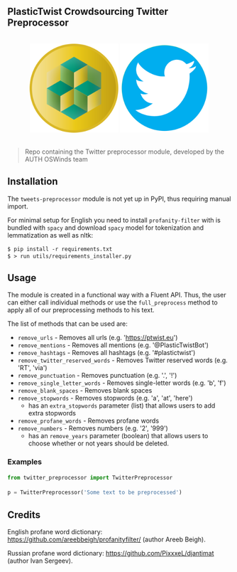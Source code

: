 ## PlasticTwist Crowdsourcing Twitter Preprocessor

<p align="center">
  <br>
    <img width="200" src="./ptwist_logo.png">
    <img width="200" src="./twitter_logo.png">
  <br>
  <br>
</p>

> Repo containing the Twitter preprocessor module, developed by the AUTH OSWinds team

## Installation
The `tweets-preprocessor` module is not yet up in PyPI, thus requiring manual import.

For minimal setup for English you need to install `profanity-filter` with is bundled with `spacy` and download `spacy`
model for tokenization and lemmatization as well as nltk:
```
$ pip install -r requirements.txt
$ > run utils/requirements_installer.py
```

## Usage

The module is created in a functional way with a Fluent API. Thus, the user
can either call individual methods or use the `full_preprocess` method to
apply all of our preprocessing methods to his text.

The list of methods that can be used are:

* `remove_urls` - Removes all urls (e.g. 'https://ptwist.eu')
* `remove_mentions` - Removes all mentions (e.g. '@PlasticTwistBot')
* `remove_hashtags` - Removes all hashtags (e.g. '#plastictwist')
* `remove_twitter_reserved_words` - Removes Twitter reserved words (e.g. 'RT', 'via')
* `remove_punctuation` - Removes punctuation (e.g. '.', '!')
* `remove_single_letter_words` - Removes single-letter words (e.g. 'b', 'f')
* `remove_blank_spaces` - Removes blank spaces
* `remove_stopwords` - Removes stopwords (e.g. 'a', 'at', 'here')
    * has an `extra_stopwords` parameter (list) that allows users to add extra stopwords
* `remove_profane_words` - Removes profane words
* `remove_numbers` - Removes numbers (e.g. '2', '999')
    * has an `remove_years` parameter (boolean) that allows users to choose whether or not
    years should be deleted.
    
### Examples

```python
from twitter_preprocessor import TwitterPreprocessor

p = TwitterPreprocessor('Some text to be preprocessed')
```

## Credits
English profane word dictionary: https://github.com/areebbeigh/profanityfilter/ (author Areeb Beigh).

Russian profane word dictionary: https://github.com/PixxxeL/djantimat (author Ivan Sergeev).